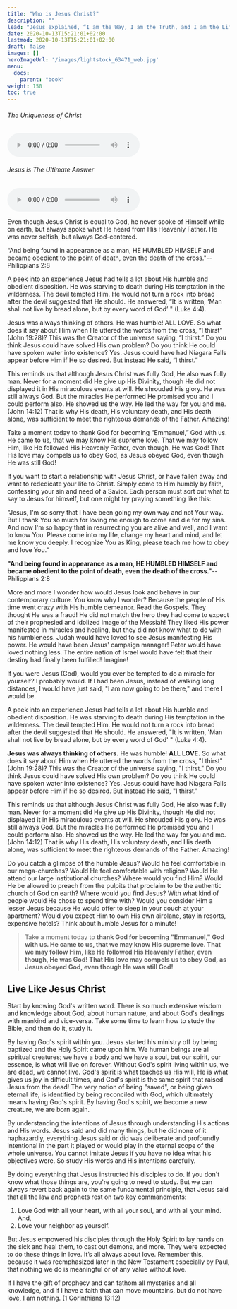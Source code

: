 ```yaml
---
title: "Who is Jesus Christ?"
description: ""
lead: "Jesus explained, “I am the Way, I am the Truth, and I am the Life. No one comes next to the Father except through union with me. To know me is to know my Father too. John 14:6 TPT"
date: 2020-10-13T15:21:01+02:00
lastmod: 2020-10-13T15:21:01+02:00
draft: false
images: []
heroImageUrl: '/images/lightstock_63471_web.jpg'
menu:
  docs:
    parent: "book"
weight: 150
toc: true
---
```


<div class="audio-player-box">
  <h6>The Uniqueness of Christ</h6>
  <audio controls>
    <source src="https://www-jag-media.s3.us-east-2.amazonaws.com/The-Uniqueness-of-Christ-Ravi.mp3" type="audio/mpeg">
    Your browser does not support the audio element.
  </audio>
</div>

<div class="audio-player-box">
  <h6>Jesus is The Ultimate Answer</h6>
  <audio controls>
    <source src="https://www-jag-media.s3.us-east-2.amazonaws.com/The-Ultimate-Answer-Ravi.mp3" type="audio/mpeg">
    Your browser does not support the audio element.
  </audio>
</div>


Even though Jesus Christ is equal to God, he never spoke of Himself while on earth, but always spoke what He heard from His Heavenly Father. He was never selfish, but always God-centered.



“And being found in appearance as a man, HE HUMBLED HIMSELF and became obedient to the point of death, even the death of the cross."--Philippians 2:8

A peek into an experience Jesus had tells a lot about His humble and obedient disposition. He was starving to death during His temptation in the wilderness. The devil tempted Him. He would not turn a rock into bread after the devil suggested that He should. He answered, “It is written, ‘Man shall not live by bread alone, but by every word of God’ " (Luke 4:4).

Jesus was always thinking of others. He was humble! ALL LOVE. So what does it say about Him when He uttered the words from the cross, “I thirst” (John 19:28)? This was the Creator of the universe saying, “I thirst.” Do you think Jesus could have solved His own problem? Do you think He could have spoken water into existence? Yes. Jesus could have had Niagara Falls appear before Him if He so desired. But instead He said, “I thirst.”

This reminds us that although Jesus Christ was fully God, He also was fully man. Never for a moment did He give up His Divinity, though He did not displayed it in His miraculous events at will. He shrouded His glory. He was still always God. But the miracles He performed He promised you and I could perform also. He showed us the way. He led the way for you and me. (John 14:12) That is why His death, His voluntary death, and His death alone, was sufficient to meet the righteous demands of the Father. Amazing!

Take a moment today to thank God for becoming “Emmanuel,” God with us. He came to us, that we may know His supreme love. That we may follow Him, like He followed His Heavenly Father, even though, He was God! That His love may compels us to obey God, as Jesus obeyed God, even though He was still God!

If you want to start a relationship with Jesus Christ, or have fallen away and want to rededicate your life to Christ. Simply come to Him humbly by faith, confessing your sin and need of a Savior. Each person must sort out what to say to Jesus for himself, but one might try praying something like this:

"Jesus, I'm so sorry that I have been going my own way and not Your way. But I thank You so much for loving me enough to come and die for my sins. And now I'm so happy that in resurrecting you are alive and well, and I want to know You. Please come into my life, change my heart and mind, and let me know you deeply. I recognize You as King, please teach me how to obey and love You."

**"And being found in appearance as a man, HE HUMBLED HIMSELF and became obedient to the point of death, even the death of the cross."**\--Philippians 2:8

More and more I wonder how would Jesus look and behave in our contemporary culture. You know why I wonder? Because the people of His time went crazy with His humble demeanor. Read the Gospels. They thought He was a fraud! He did not match the hero they had come to expect of their prophesied and idolized image of the Messiah! They liked His power manifested in miracles and healing, but they did not know what to do with his humbleness. Judah would have loved to see Jesus manifesting His power. He would have been Jesus' campaign manager! Peter would have loved nothing less. The entire nation of Israel would have felt that their destiny had finally been fulfilled! Imagine!

If you were Jesus (God), would you ever be tempted to do a miracle for yourself? I probably would. If I had been Jesus, instead of walking long distances, I would have just said, "I am now going to be there," and there I would be.

A peek into an experience Jesus had tells a lot about His humble and obedient disposition. He was starving to death during His temptation in the wilderness. The devil tempted Him. He would not turn a rock into bread after the devil suggested that He should. He answered, "It is written, 'Man shall not live by bread alone, but by every word of God' " (Luke 4:4).

**Jesus was always thinking of others.** He was humble! **ALL LOVE.** So what does it say about Him when He uttered the words from the cross, "I thirst" (John 19:28)? This was the Creator of the universe saying, "I thirst." Do you think Jesus could have solved His own problem? Do you think He could have spoken water into existence? Yes. Jesus could have had Niagara Falls appear before Him if He so desired. But instead He said, "I thirst."

This reminds us that although Jesus Christ was fully God, He also was fully man. Never for a moment did He give up His Divinity, though He did not displayed it in His miraculous events at will. He shrouded His glory. He was still always God. But the miracles He performed He promised you and I could perform also. He showed us the way. He led the way for you and me. (John 14:12) That is why His death, His voluntary death, and His death alone, was sufficient to meet the righteous demands of the Father. Amazing!

Do you catch a glimpse of the humble Jesus? Would he feel comfortable in our mega-churches? Would He feel comfortable with religion? Would He attend our large institutional churches? Where would you find Him? Would He be allowed to preach from the pulpits that proclaim to be the authentic church of God on earth? Where would you find Jesus? With what kind of people would He chose to spend time with? Would you consider Him a lesser Jesus because He would offer to sleep in your couch at your apartment? Would you expect Him to own His own airplane, stay in resorts, expensive hotels? Think about humble Jesus for a minute!

> Take a moment today to **thank God for becoming "Emmanuel," God with us. He came to us, that we may know His supreme love. That we may follow Him, like He followed His Heavenly Father, even though, He was God! That His love may compels us to obey God, as Jesus obeyed God, even though He was still God!**

## Live Like Jesus Christ

Start by knowing God's written word. There is so much extensive wisdom and knowledge about God, about human nature, and about God's dealings with mankind and vice-versa. Take some time to learn how to study the Bible, and then do it, study it.

By having God's spirit within you. Jesus started his ministry off by being baptized and the Holy Spirit came upon him. We human beings are all spiritual creatures; we have a body and we have a soul, but our spirit, our essence, is what will live on forever. Without God's spirit living within us, we are dead, we cannot live. God's spirit is what teaches us His will, He is what gives us joy in difficult times, and God's spirit is the same spirit that raised Jesus from the dead! The very notion of being "saved", or being given eternal life, is identified by being reconciled with God, which ultimately means having God's spirit. By having God's spirit, we become a new creature, we are born again.

By understanding the intentions of Jesus through understanding His actions and His words. Jesus said and did many things, but he did none of it haphazardly, everything Jesus said or did was deliberate and profoundly intentional in the part it played or would play in the eternal scope of the whole universe. You cannot imitate Jesus if you have no idea what his objectives were. So study His words and His intentions carefully.

By doing everything that Jesus instructed his disciples to do. If you don't know what those things are, you're going to need to study. But we can always revert back again to the same fundamental principle, that Jesus said that all the law and prophets rest on two key commandments:

1. Love God with all your heart, with all your soul, and with all your mind. And,
2. Love your neighbor as yourself.

But Jesus empowered his disciples through the Holy Spirit to lay hands on the sick and heal them, to cast out demons, and more. They were expected to do these things in love. It’s all always about love. Remember this, because it was reemphasized later in the New Testament especially by Paul, that nothing we do is meaningful or of any value without love.

If I have the gift of prophecy
and can fathom all mysteries and all knowledge, 
and if I have a faith that can move mountains, 
but do not have love, I am nothing.
(1 Corinthians 13:12)
